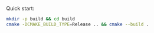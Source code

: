 
Quick start:

```bash
mkdir -p build && cd build
cmake -DCMAKE_BUILD_TYPE=Release .. && cmake --build .
```
